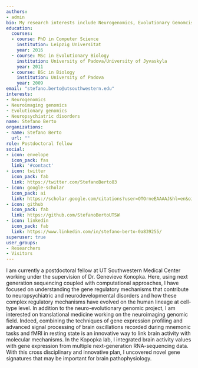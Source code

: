 ```yaml
---
authors:
- admin
bio: My research interests include Neurogenomics, Evolutionary Genomcis, and neuropsychiatric disorders.
education:
  courses:
  - course: PhD in Computer Science
    institution: Leipzig Universitat
    year: 2016
  - course: MSc in Evolutionary Biology
    institution: University of Padova/University of Jyvaskyla
    year: 2011
  - course: BSc in Biology 
    institution: University of Padova
    year: 2009
email: "stefano.berto@utsouthwestern.edu"
interests:
- Neurogenomics
- Neuroimaging genomics
- Evolutionary genomics
- Neuropsychiatric disorders
name: Stefano Berto
organizations:
- name: Stefano Berto
  url: ""
role: Postdoctoral fellow
social:
- icon: envelope
  icon_pack: fas
  link: '#contact'
- icon: twitter
  icon_pack: fab
  link: https://twitter.com/StefanoBerto83
- icon: google-scholar
  icon_pack: ai
  link: https://scholar.google.com/citations?user=OTOrneEAAAAJ&hl=en&oi=ao
- icon: github
  icon_pack: fab
  link: https://github.com/StefanoBertoUTSW
- icon: linkedin
  icon_pack: fab
  link: https://www.linkedin.com/in/stefano-berto-0a839255/
superuser: true
user_groups:
- Researchers
- Visitors
---
```


I am currently a postdoctoral fellow at UT Southwestern Medical Center working under the supervision of Dr. Genevieve Konopka. Here, using next generation sequencing coupled with computational approaches, I have focused on understanding the gene regulatory mechanisms that contribute to neuropsychiatric and neurodevelopmental disorders and how these complex regulatory mechanisms have evolved on the human lineage at cell-type level. In addition to the neuro-evolutionary genomic project, I am interested on translational medicine working on the neuroimaging genomic field. Indeed, combining the techniques of gene expression profiling and advanced signal processing of brain oscillations recorded during mnemonic tasks and fMRI in resting state is an innovative way to link brain activity with molecular mechanisms. In the Kopopka lab, I integrated brain activity values with gene expression from multiple next-generation RNA-sequencing data. With this cross disciplinary and innovative plan, I uncovered novel gene signatures that may be important for brain pathophysiology.
